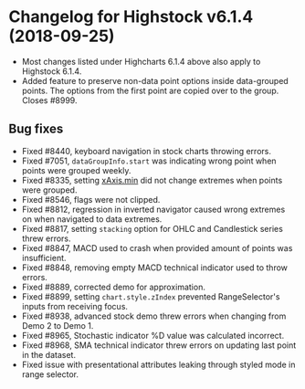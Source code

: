# Changelog for Highstock v6.1.4 (2018-09-25)

- Most changes listed under Highcharts 6.1.4 above also apply to Highstock 6.1.4.
- Added feature to preserve non-data point options inside data-grouped points. The options from the first point are copied over to the group. Closes #8999.

## Bug fixes
- Fixed #8440, keyboard navigation in stock charts throwing errors.
- Fixed #7051, `dataGroupInfo.start` was indicating wrong point when points were grouped weekly.
- Fixed #8335, setting [xAxis.min](https://api.highcharts.com/highstock/xAxis.min) did not change extremes when points were grouped.
- Fixed #8546, flags were not clipped.
- Fixed #8812, regression in inverted navigator caused wrong extremes on when navigated to data extremes.
- Fixed #8817, setting `stacking` option for OHLC and Candlestick series threw errors.
- Fixed #8847, MACD used to crash when provided amount of points was insufficient.
- Fixed #8848, removing empty MACD technical indicator used to throw errors.
- Fixed #8889, corrected demo for approximation.
- Fixed #8899, setting `chart.style.zIndex` prevented RangeSelector's inputs from receiving focus.
- Fixed #8938, advanced stock demo threw errors when changing from Demo 2 to Demo 1.
- Fixed #8965, Stochastic indicator %D value was calculated incorrect.
- Fixed #8968, SMA technical indicator threw errors on updating last point in the dataset.
- Fixed issue with presentational attributes leaking through styled mode in range selector.

